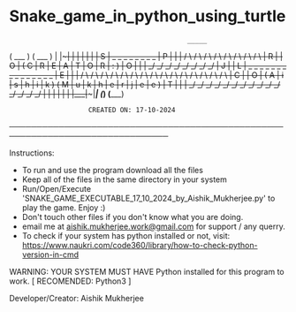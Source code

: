 # Snake_game_in_python_using_turtle
                                                 _____ 
( ___ )                                                                 ( ___ )
 |   |~~~~~~~~~~~~~~~~~~~~~~~~~~~~~~~~~~~~~~~~~~~~~~~~~~~~~~~~~~~~~~~~~~~|   | 
 |   |                                                                   |   | 
 | S |    _   _   _   _   _   _   _   _                                  | P | 
 |   |   / \ / \ / \ / \ / \ / \ / \ / \                                 | R | 
 | O |  ( C | R | E | A | T | O | R | : )                                | O | 
 |   |   \_/ \_/ \_/ \_/ \_/ \_/ \_/ \_/                                 | J | 
 | L |    _   _   _   _   _   _     _   _   _   _   _   _   _   _   _    | E | 
 |   |   / \ / \ / \ / \ / \ / \   / \ / \ / \ / \ / \ / \ / \ / \ / \   | C | 
 | O |  ( A | i | s | h | i | k ) ( M | u | k | h | e | r | j | e | e )  | T | 
 |   |   \_/ \_/ \_/ \_/ \_/ \_/   \_/ \_/ \_/ \_/ \_/ \_/ \_/ \_/ \_/   |   | 
 |   |                                                                   |   | 
 |___|~~~~~~~~~~~~~~~~~~~~~~~~~~~~~~~~~~~~~~~~~~~~~~~~~~~~~~~~~~~~~~~~~~~|___| 
(_____)                                                                 (_____)

                        CREATED ON: 17-10-2024
───────────────────────────────────────────────────────────────────────────────

Instructions:

- To run and use the program download all the files
- Keep all of the files in the same directory in your system
- Run/Open/Execute 'SNAKE_GAME_EXECUTABLE_17_10_2024_by_Aishik_Mukherjee.py' to play the game. Enjoy :)
- Don't touch other files if you don't know what you are doing.
- email me at aishik.mukherjee.work@gmail.com for support / any querry.
- To check if your system has python installed or not, visit: https://www.naukri.com/code360/library/how-to-check-python-version-in-cmd

WARNING: YOUR SYSTEM MUST HAVE Python installed for this program to work. [ RECOMENDED: Python3 ]

Developer/Creator: Aishik Mukherjee
